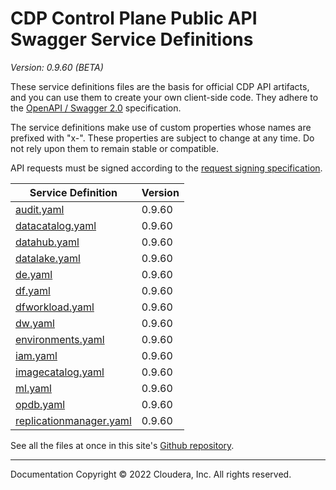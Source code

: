 # CDP Control Plane Public API Swagger Service Definitions

*Version: 0.9.60 (BETA)*

These service definitions files are the basis for official CDP API artifacts,
and you can use them to create your own client-side code. They adhere to the
[OpenAPI / Swagger 2.0](https://swagger.io/specification/v2/) specification.

The service definitions make use of custom properties whose names are prefixed
with "x-". These properties are subject to change at any time. Do not rely upon
them to remain stable or compatible.

API requests must be signed according to the
[request signing specification](request_signing.md).

| Service Definition | Version |
| --- | --- |
| [audit.yaml](./audit.yaml) | 0.9.60 |
| [datacatalog.yaml](./datacatalog.yaml) | 0.9.60 |
| [datahub.yaml](./datahub.yaml) | 0.9.60 |
| [datalake.yaml](./datalake.yaml) | 0.9.60 |
| [de.yaml](./de.yaml) | 0.9.60 |
| [df.yaml](./df.yaml) | 0.9.60 |
| [dfworkload.yaml](./dfworkload.yaml) | 0.9.60 |
| [dw.yaml](./dw.yaml) | 0.9.60 |
| [environments.yaml](./environments.yaml) | 0.9.60 |
| [iam.yaml](./iam.yaml) | 0.9.60 |
| [imagecatalog.yaml](./imagecatalog.yaml) | 0.9.60 |
| [ml.yaml](./ml.yaml) | 0.9.60 |
| [opdb.yaml](./opdb.yaml) | 0.9.60 |
| [replicationmanager.yaml](./replicationmanager.yaml) | 0.9.60 |

See all the files at once in this site's
[Github repository](https://github.com/cloudera/cdp-dev-docs/tree/master/api-docs/swagger).

----

Documentation Copyright © 2022 Cloudera, Inc. All rights reserved.


